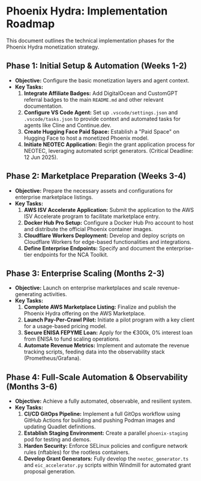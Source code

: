 # Phoenix Hydra: Implementation Roadmap

This document outlines the technical implementation phases for the Phoenix Hydra monetization strategy.

## Phase 1: Initial Setup & Automation (Weeks 1-2)

- **Objective:** Configure the basic monetization layers and agent context.
- **Key Tasks:**
    1.  **Integrate Affiliate Badges:** Add DigitalOcean and CustomGPT referral badges to the main `README.md` and other relevant documentation.
    2.  **Configure VS Code Agent:** Set up `.vscode/settings.json` and `.vscode/tasks.json` to provide context and automated tasks for agents like Cline and Continue.dev.
    3.  **Create Hugging Face Paid Space:** Establish a "Paid Space" on Hugging Face to host a monetized Phoenix model.
    4.  **Initiate NEOTEC Application:** Begin the grant application process for NEOTEC, leveraging automated script generators. (Critical Deadline: 12 Jun 2025).

## Phase 2: Marketplace Preparation (Weeks 3-4)

- **Objective:** Prepare the necessary assets and configurations for enterprise marketplace listings.
- **Key Tasks:**
    1.  **AWS ISV Accelerate Application:** Submit the application to the AWS ISV Accelerate program to facilitate marketplace entry.
    2.  **Docker Hub Pro Setup:** Configure a Docker Hub Pro account to host and distribute the official Phoenix container images.
    3.  **Cloudflare Workers Deployment:** Develop and deploy scripts on Cloudflare Workers for edge-based functionalities and integrations.
    4.  **Define Enterprise Endpoints:** Specify and document the enterprise-tier endpoints for the NCA Toolkit.

## Phase 3: Enterprise Scaling (Months 2-3)

- **Objective:** Launch on enterprise marketplaces and scale revenue-generating activities.
- **Key Tasks:**
    1.  **Complete AWS Marketplace Listing:** Finalize and publish the Phoenix Hydra offering on the AWS Marketplace.
    2.  **Launch Pay-Per-Crawl Pilot:** Initiate a pilot program with a key client for a usage-based pricing model.
    3.  **Secure ENISA FEPYME Loan:** Apply for the €300k, 0% interest loan from ENISA to fund scaling operations.
    4.  **Automate Revenue Metrics:** Implement and automate the revenue tracking scripts, feeding data into the observability stack (Prometheus/Grafana).

## Phase 4: Full-Scale Automation & Observability (Months 3-6)

- **Objective:** Achieve a fully automated, observable, and resilient system.
- **Key Tasks:**
    1.  **CI/CD GitOps Pipeline:** Implement a full GitOps workflow using GitHub Actions for building and pushing Podman images and updating Quadlet definitions.
    2.  **Establish Staging Environment:** Create a parallel `phoenix-staging` pod for testing and demos.
    3.  **Harden Security:** Enforce SELinux policies and configure network rules (nftables) for the rootless containers.
    4.  **Develop Grant Generators:** Fully develop the `neotec_generator.ts` and `eic_accelerator.py` scripts within Windmill for automated grant proposal generation.
